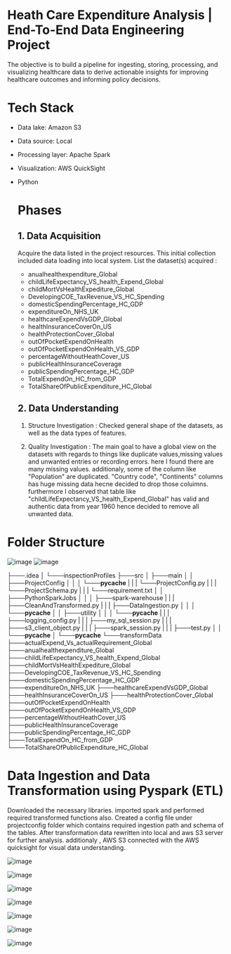 # Heath Care Expenditure Analysis | End-To-End Data Engineering Project

The objective is to build a pipeline for ingesting, storing, processing, and visualizing healthcare data to derive actionable insights for improving healthcare outcomes and informing policy decisions.

# Tech Stack
* Data lake: Amazon S3
* Data source: Local
* Processing layer: Apache Spark
* Visualization: AWS QuickSight
* Python
  

  # Phases
  ## 1.  Data Acquisition
  Acquire the data listed in the project resources. This initial collection included data loading into local system.
  List the dataset(s) acquired :
  * anualhealthexpenditure_Global
  * childLifeExpectancy_VS_health_Expend_Global
  * childMortVsHealthExpediture_Global
  * DevelopingCOE_TaxRevenue_VS_HC_Spending
  * domesticSpendingPercentage_HC_GDP
  * expenditureOn_NHS_UK
  * healthcareExpendVsGDP_Global
  * healthInsuranceCoverOn_US
  * healthProtectionCover_Global
  * outOfPocketExpendOnHealth
  * outOfPocketExpendOnHealth_VS_GDP
  * percentageWithoutHeathCover_US
  * publicHealthInsuranceCoverage
  * publicSpendingPercentage_HC_GDP
  * TotalExpendOn_HC_from_GDP
  * TotalShareOfPublicExpenditure_HC_Global
 
  ## 2. Data Understanding
  1. Structure Investigation : Checked general shape of the datasets, as well as the data types of features.
     
  2. Quality Investigation : The main goal to have a global view on the datasets with regards to things like duplicate values,missing values and unwanted entries or recording errors.
      here I found there are many missing values. additionaly, some of the column like "Population" are duplicated. "Country code", "Continents" columns has huge missing data hecne decided
     to drop those coluimns. furthermore I observed that table like "childLifeExpectancy_VS_health_Expend_Global" has valid and authentic data from year 1960 hence decided to remove all unwanted
     data.

# Folder Structure 

![image](https://github.com/Lbisen-max/HealthcareAnalyticsETL/assets/79071673/d6db330b-4621-4c66-b0bc-93a5ae79757e)
![image](https://github.com/Lbisen-max/HealthcareAnalyticsETL/assets/79071673/66e9a9e3-1c75-410a-bf15-844bd90d0ee4)



├───.idea
│   └───inspectionProfiles
├───src
│   ├───main
│   │   ├───ProjectConfig
│   │   │   └───__pycache__
|   |   |   └───ProjectConfig.py
|   |   |   └───ProjectSchema.py
|   |   |   └───requirement.txt
│   │   ├───PythonSparkJobs
│   │   │   ├───spark-warehouse
|   |   |   ├───CleanAndTransformed.py
|   |   |   ├───DataIngestion.py
│   │   │   └───__pycache__
│   │   ├───utility
│   │   │   └───__pycache__
|   |   |   ├───logging_config.py
|   |   |   ├───my_sql_session.py
|   |   |   ├───s3_client_object.py
|   |   |   ├───spark_session.py
|   |   |   ├───test.py
│   │   └───__pycache__
│   └───__pycache__
└───transformData
    ├───actualExpend_Vs_actualRequirement_Global
    ├───anualhealthexpenditure_Global
    ├───childLifeExpectancy_VS_health_Expend_Global
    ├───childMortVsHealthExpediture_Global
    ├───DevelopingCOE_TaxRevenue_VS_HC_Spending
    ├───domesticSpendingPercentage_HC_GDP
    ├───expenditureOn_NHS_UK
    ├───healthcareExpendVsGDP_Global
    ├───healthInsuranceCoverOn_US
    ├───healthProtectionCover_Global
    ├───outOfPocketExpendOnHealth
    ├───outOfPocketExpendOnHealth_VS_GDP
    ├───percentageWithoutHeathCover_US
    ├───publicHealthInsuranceCoverage
    ├───publicSpendingPercentage_HC_GDP
    ├───TotalExpendOn_HC_from_GDP
    └───TotalShareOfPublicExpenditure_HC_Global


# Data Ingestion and Data Transformation using Pyspark (ETL)

Downloaded the necessary libraries. imported spark and performed required transformed functions also. Created a config file under projectconfig folder which contains required ingestion path and schema of the tables. After transformation data rewritten into local and aws S3 server for further analysis. additionaly , AWS S3 connected with the AWS quicksight for visual data understanding.

![image](https://github.com/Lbisen-max/HealthcareAnalyticsETL/assets/79071673/48e08f40-660c-4972-8120-f0a01bb3e67c)

![image](https://github.com/Lbisen-max/HealthcareAnalyticsETL/assets/79071673/d9dae1a6-981a-496d-8dad-583aa3bca60f)

![image](https://github.com/Lbisen-max/HealthcareAnalyticsETL/assets/79071673/d7a8df95-5a08-49d2-8acf-45fbc23fda7d)

![image](https://github.com/Lbisen-max/HealthcareAnalyticsETL/assets/79071673/3acbeef5-bd92-4857-a329-507cc4cb4a92)

![image](https://github.com/Lbisen-max/HealthcareAnalyticsETL/assets/79071673/6cee7a16-e55f-4a38-973c-a1c9bf7fe3e6)

![image](https://github.com/Lbisen-max/HealthcareAnalyticsETL/assets/79071673/0db95946-3145-43cf-8924-81aa1c48612e)

![image](https://github.com/Lbisen-max/HealthcareAnalyticsETL/assets/79071673/b4ac303e-e895-4a33-a64a-5bea8670c2e0)













     
  
  


